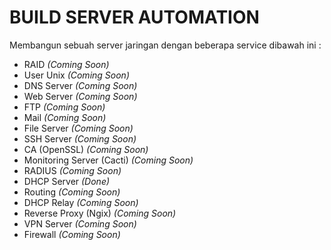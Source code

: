 # BUILD SERVER AUTOMATION
Membangun sebuah server jaringan dengan beberapa service dibawah ini :
- RAID <i>(Coming Soon)</i>
- User Unix <i>(Coming Soon)</i>
- DNS Server <i>(Coming Soon)</i>
- Web Server <i>(Coming Soon)</i>
- FTP <i>(Coming Soon)</i>
- Mail <i>(Coming Soon)</i>
- File Server <i>(Coming Soon)</i>
- SSH Server <i>(Coming Soon)</i>
- CA (OpenSSL) <i>(Coming Soon)</i>
- Monitoring Server (Cacti) <i>(Coming Soon)</i>
- RADIUS <i>(Coming Soon)</i>
- DHCP Server <i>(Done)</i>
- Routing <i>(Coming Soon)</i>
- DHCP Relay <i>(Coming Soon)</i>
- Reverse Proxy (Ngix) <i>(Coming Soon)</i>
- VPN Server <i>(Coming Soon)</i>
- Firewall <i>(Coming Soon)</i>

